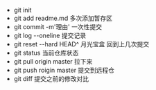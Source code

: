 - git init
- git add readme.md       多次添加暂存区
- git commit -m'理由'     一次性提交
- git log --oneline       提交记录
- git reset --hard HEAD^  月光宝盒  回到上几次提交
- git status              当前仓库状态
- git pull origin master   拉下来
- git push roigin master   提交到远程仓
- git diff                 提交之前的修改对比
